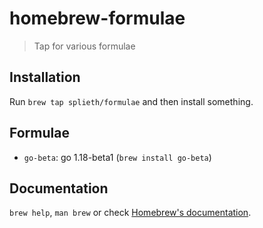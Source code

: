 # homebrew-formulae

> Tap for various formulae

## Installation
Run `brew tap splieth/formulae` and then install something.

## Formulae
- `go-beta`: go 1.18-beta1 (`brew install go-beta`)

## Documentation
`brew help`, `man brew` or check [Homebrew's documentation](https://docs.brew.sh).
